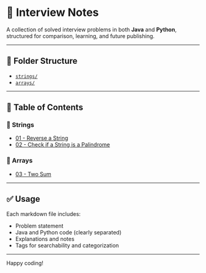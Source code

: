 # 📘 Interview Notes

A collection of solved interview problems in both **Java** and **Python**, structured for comparison, learning, and future publishing.

---

## 📂 Folder Structure

- [`strings/`](./strings)
- [`arrays/`](./arrays)

---

## 📑 Table of Contents

### 🧵 Strings
- [01 - Reverse a String](./strings/01-reverse-string.md)
- [02 - Check if a String is a Palindrome](./strings/02-is-palindrome.md)

### 🔢 Arrays
- [03 - Two Sum](./arrays/01-two-sum.md)

---

## ✅ Usage

Each markdown file includes:
- Problem statement
- Java and Python code (clearly separated)
- Explanations and notes
- Tags for searchability and categorization

---

Happy coding!
